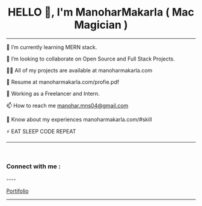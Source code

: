  <h1 align="center"> 
HELLO 👋, I'm ManoharMakarla ( Mac Magician )  </h1>

----


🌱 I’m currently learning MERN stack.

👯 I’m looking to collaborate on Open Source and Full Stack Projects.

👨‍💻 All of my projects are available at manoharmakarla.com

📑 Resume at manoharmakarla.com/profie.pdf

💼 Working as a Freelancer and Intern.

📫 How to reach me manohar.mns04@gmail.com

📄 Know about my experiences manoharmakarla.com/#skill

⚡  EAT SLEEP CODE REPEAT 


----
<br>

<h3> Connect with me : </h3>
----

[Portifolio](manoharmakarla.com)





----
